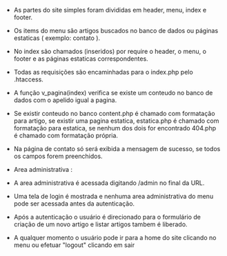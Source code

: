 - As partes do site simples foram divididas em header, menu, index e footer.
- Os items do menu são artigos buscados no banco de dados ou páginas estaticas ( exemplo: contato ).
- No index são chamados (inseridos) por require o header, o menu, o footer e as páginas estaticas correspondentes.
- Todas as requisições são encaminhadas para o index.php pelo .htaccess.
- A função v_pagina(index) verifica se existe um conteudo no banco de dados com o apelido igual a pagina.
- Se existir conteudo no banco content.php é chamado com formatação para artigo, se existir uma pagina estatica, estatica.php é chamado com formatação para estatica, se nenhum dos dois for encontrado 404.php é chamado com formatação própria.
- Na página de contato só será exibida a mensagem de sucesso, se todos os campos forem preenchidos.

- Area administrativa :
- A area administrativa é acessada digitando /admin no final da URL.
- Uma tela de login é mostrada  e nenhuma area administrativa do menu pode ser acessada antes da autenticação.
- Após a autenticação o usuário é direcionado para o formulário de criação de um novo artigo e listar artigos tambem é liberado.
- A qualquer momento o usuário pode ir para a home do site clicando no menu ou efetuar "logout" clicando em sair

